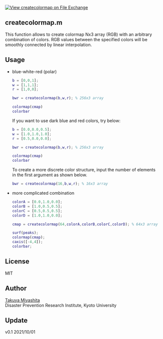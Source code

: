 [![View createcolormap on File Exchange](https://www.mathworks.com/matlabcentral/images/matlab-file-exchange.svg)](https://jp.mathworks.com/matlabcentral/fileexchange/100084-createcolormap)
## createcolormap.m
This function allows to create colormap Nx3 array (RGB) with an arbitrary combination of colors. 
RGB values between the specified colors will be smoothly connected by linear interpolation.

## Usage
+ blue-white-red (polar)
  ```matlab
  b = [0,0,1];
  w = [1,1,1];
  r = [1,0,0];

  bwr = createcolormap(b,w,r); % 256x3 array
  
  colormap(cmap)
  colorbar
  ```

  If you want to use dark blue and red colors, try below:
  ```matlab
  b = [0.0,0.0,0.5];
  w = [1.0,1.0,1.0];
  r = [0.5,0.0,0.0];

  bwr = createcolormap(b,w,r); % 256x3 array

  colormap(cmap)
  colorbar
  ```

  To create a more discrete color structure, input the number of elements in the first argument as shown below.
  ```matlab
  bwr = createcolormap(16,b,w,r); % 16x3 array 
  ```

+ more complicated combination
  ```matlab
  colorA = [0.0,1.0,0.0];
  colorB = [1.0,0.5,0.5];
  colorC = [0.5,0.5,0.5];
  colorD = [1.0,1.0,0.0];

  cmap = createcolormap(64,colorA,colorB,colorC,colorD); % 64x3 array

  surf(peaks); 
  colormap(cmap);
  caxis([-4,4]);
  colorbar;
  ```

## License
MIT

## Author
[Takuya Miyashita](https://hydrocoast.jp)   
Disaster Prevention Research Institute, Kyoto University  

## Update
  v0.1  2021/10/01

